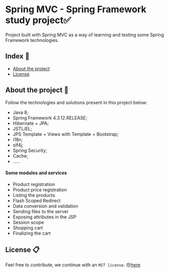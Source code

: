 # Spring MVC - Spring Framework study project:white_check_mark:

Project built with Spring MVC as a way of learning and testing some Spring Framework technologies.

## Index :pushpin:
- [About the project](#about)
- [License](#license)

## About the project <a name="about"></a> :link:

Follow the technologies and solutions present in this project below:

- Java 8;
- Spring Framework 4.3.12.RELEASE;
- Hibernate + JPA;
- JSTL/EL;
- JPS Template + Views with Template + Bootstrap;
- i18n;
- slf4j;
- Spring Security;
- Cache;
- .....

#### Some modules and services

- Product registration
- Product price registration
- Listing the products
- Flash Scoped Redirect
- Data conversion and validation
- Sending files to the server
- Exposing attributes in the JSP
- Session scope
- Shopping cart
- Finalizing the cart

## License <a name="license"></a> :clipboard:

Feel free to contribute, we continue with an _`MIT license`_. :heart_eyes:[here](https://github.com/mupezzuol/springMVC2/blob/master/LICENSE)